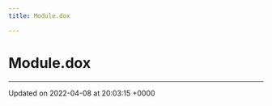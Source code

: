 ```yaml
---
title: Module.dox

---
```


# Module.dox








-------------------------------

Updated on 2022-04-08 at 20:03:15 +0000
